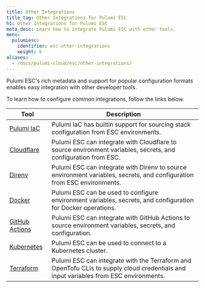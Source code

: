 ```yaml
---
title: Other Integrations
title_tag: Other Integrations for Pulumi ESC
h1: Other Integrations for Pulumi ESC
meta_desc: Learn how to integrate Pulumi ESC with other tools.
menu:
  pulumiesc:
    identifier: esc-other-integrations
    weight: 6
aliases:
  - /docs/pulumi-cloud/esc/other-integrations/
---
```


Pulumi ESC's rich metadata and support for popular configuration formats enables easy integration with other developer tools.

To learn how to configure common integrations, follow the links below.

| Tool                                                          | Description                                                                                                                 |
|---------------------------------------------------------------|-----------------------------------------------------------------------------------------------------------------------------|
| [Pulumi IaC](/docs/esc/get-started/integrate-with-pulumi-iac) | Pulumi IaC has builtin support for sourcing stack configuration from ESC environments.                                      |
| [Cloudflare](/docs/esc/other-integrations/cloudflare)         | Pulumi ESC can integrate with Cloudflare to source environment variables, secrets, and configuration from ESC.              |
| [Direnv](/docs/esc/other-integrations/direnv)                 | Pulumi ESC can integrate with Direnv to source environment variables, secrets, and configuration from ESC environments.     |
| [Docker](/docs/esc/other-integrations/docker)                 | Pulumi ESC can be used to configure environment variables, secrets, and configuration for Docker operations.                |
| [GitHub Actions](/docs/esc/other-integrations/github-actions)            | Pulumi ESC can integrate with GitHub Actions to source environment variables, secrets, and configuration.                |
| [Kubernetes](/docs/esc/other-integrations/kubernetes)         | Pulumi ESC can be used to connect to a Kubernetes cluster.                                                                  |
| [Terraform](/docs/esc/other-integrations/terraform)           | Pulumi ESC can integrate with the Terraform and OpenTofu CLIs to supply cloud credentials and input variables from ESC environments. |
